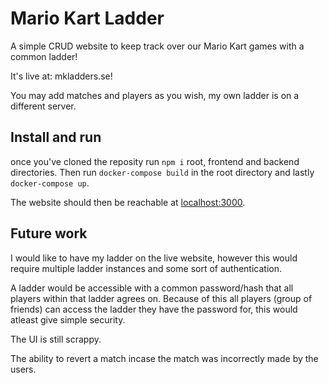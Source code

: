 # Mario Kart Ladder

A simple CRUD website to keep track over our Mario Kart games with a common ladder!

It's live at: mkladders.se!

You may add matches and players as you wish, my own ladder is on a different server.

## Install and run
once you've cloned the reposity run `npm i` root, frontend and backend directories. 
Then run `docker-compose build` in the root directory and lastly `docker-compose up`.

The website should then be reachable at [localhost:3000](http://localhost:3000).

## Future work
I would like to have my ladder on the live website, however this would require multiple ladder instances and some sort of authentication.

A ladder would be accessible with a common password/hash that all players within that ladder agrees on. Because of this all players (group of friends) can access the ladder they have the password for, this would atleast give simple security.

The UI is still scrappy.

The ability to revert a match incase the match was incorrectly made by the users.
